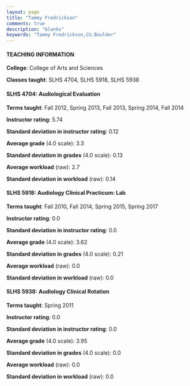 ```yaml
---
layout: page
title: "Tammy Fredrickson" 
comments: true
description: "blanks"
keywords: "Tammy Fredrickson,CU,Boulder"
---
```

<head>
<script src="https://ajax.googleapis.com/ajax/libs/jquery/2.1.3/jquery.min.js"></script>
<script src="https://dl.dropboxusercontent.com/s/pc42nxpaw1ea4o9/highcharts.js?dl=0"></script>
<!-- <script src="../assets/js/highcharts.js"></script> -->
<style type="text/css">@font-face {
	font-family: "Bebas Neue";
	src: url(https://www.filehosting.org/file/details/544349/BebasNeue Regular.otf) format("opentype");
	}
	h1.Bebas { 
		font-family: "Bebas Neue", Verdana, Tahoma;
	}
</style>
</head>
	   
#### TEACHING INFORMATION

**College**: College of Arts and Sciences

**Classes taught**: SLHS 4704, SLHS 5918, SLHS 5938

#### SLHS 4704: Audiological Evaluation

**Terms taught**: Fall 2012, Spring 2013, Fall 2013, Spring 2014, Fall 2014

**Instructor rating**: 5.74

**Standard deviation in instructor rating**: 0.12

**Average grade** (4.0 scale): 3.3

**Standard deviation in grades** (4.0 scale): 0.13

**Average workload** (raw): 2.7

**Standard deviation in workload** (raw): 0.14

#### SLHS 5918: Audiology Clinical Practicum: Lab

**Terms taught**: Fall 2010, Fall 2014, Spring 2015, Spring 2017

**Instructor rating**: 0.0

**Standard deviation in instructor rating**: 0.0

**Average grade** (4.0 scale): 3.62

**Standard deviation in grades** (4.0 scale): 0.21

**Average workload** (raw): 0.0

**Standard deviation in workload** (raw): 0.0

#### SLHS 5938: Audiology Clinical Rotation

**Terms taught**: Spring 2011

**Instructor rating**: 0.0

**Standard deviation in instructor rating**: 0.0

**Average grade** (4.0 scale): 3.95

**Standard deviation in grades** (4.0 scale): 0.0

**Average workload** (raw): 0.0

**Standard deviation in workload** (raw): 0.0

